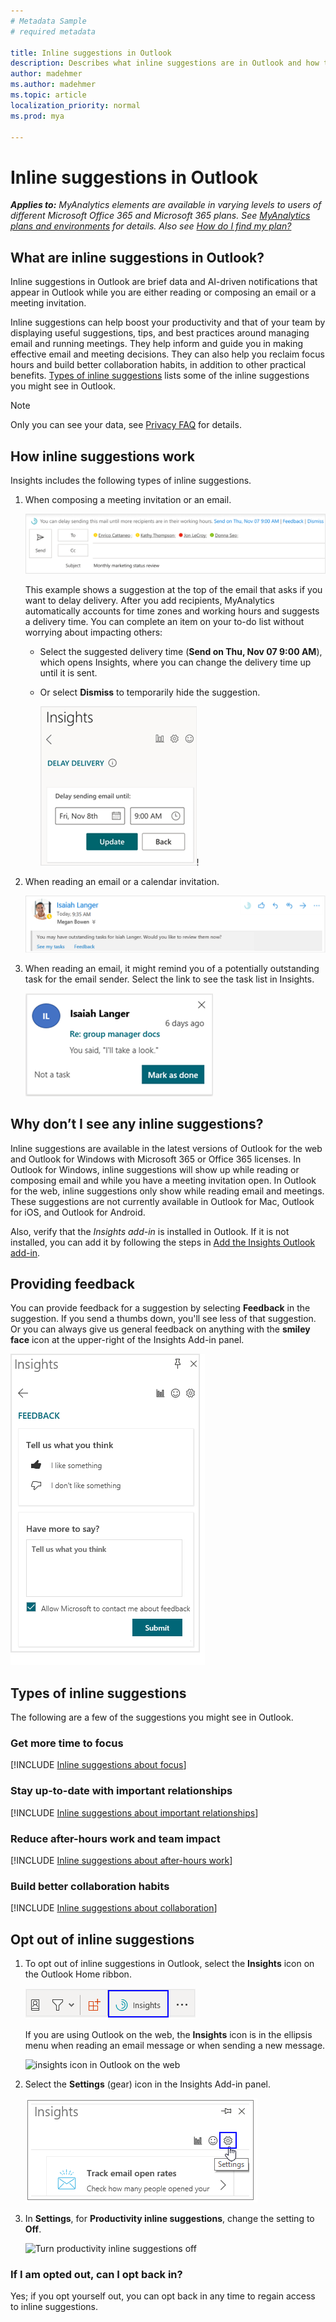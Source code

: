 ```yaml
---
# Metadata Sample
# required metadata

title: Inline suggestions in Outlook
description: Describes what inline suggestions are in Outlook and how they work
author: madehmer
ms.author: madehmer
ms.topic: article
localization_priority: normal 
ms.prod: mya

---
```


# Inline suggestions in Outlook

_**Applies to:** MyAnalytics elements are available in varying levels to users of different Microsoft Office 365 and Microsoft 365 plans. See [MyAnalytics plans and environments](../overview/plans-environments.md) for details. Also see [How do I find my plan?](../overview/mya-faq.md#q4-how-can-i-find-out-what-my-plan-is)_

## What are inline suggestions in Outlook?

Inline suggestions in Outlook are brief data and AI-driven notifications that appear in Outlook while you are either reading or composing an email or a meeting invitation.  

Inline suggestions can help boost your productivity and that of your team by displaying useful suggestions, tips, and best practices around managing email and running meetings. They help inform and guide you in making effective email and meeting decisions. They can also help you reclaim focus hours and build better collaboration habits, in addition to other practical benefits. [Types of inline suggestions](#types-of-inline-suggestions) lists some of the inline suggestions you might see in Outlook.

> [!Note]
> Only you can see your data, see [Privacy FAQ](../overview/mya-faq.md#privacy) for details.

## How inline suggestions work

Insights includes the following types of inline suggestions.

1. When composing a meeting invitation or an email.

   ![inline suggestions email](../../Images/mya/use/nudges-email.png)

   This example shows a suggestion at the top of the email that asks if you want to delay delivery. After you add recipients, MyAnalytics automatically accounts for time zones and working hours and suggests a delivery time. You can complete an item on your to-do list without worrying about impacting others:

   * Select the suggested delivery time (**Send on Thu, Nov 07 9:00 AM**), which opens Insights, where you can change the delivery time up until it is sent.
   * Or select **Dismiss** to temporarily hide the suggestion.

     ![change the email delivery time](../../Images/mya/use/delay-delivery-1.png)!

2. When reading an email or a calendar invitation.

   ![inline suggestions email image 02](../../Images/mya/use/nudges-email-02.png)

3. When reading an email, it might remind you of a potentially outstanding task for the email sender. Select the link to see the task list in Insights.

   ![inline suggestions meeting image 03](../../Images/mya/use/nudges-meeting-01.png)

## Why don’t I see any inline suggestions?

Inline suggestions are available in the latest versions of Outlook for the web and Outlook for Windows with Microsoft 365 or Office 365 licenses. In Outlook for Windows, inline suggestions will show up while reading or composing email and while you have a meeting invitation open. In Outlook for the web, inline suggestions only show while reading email and meetings. These suggestions are not currently available in Outlook for Mac, Outlook for iOS, and Outlook for Android.

Also, verify that the _Insights add-in_ is installed in Outlook. If it is not installed, you can add it by following the steps in [Add the Insights Outlook add-in](../overview/mya-faq.md#add-the-insights-outlook-add-in). 

## Providing feedback

You can provide feedback for a suggestion by selecting **Feedback** in the suggestion. If you send a thumbs down, you'll see less of that suggestion. Or you can always give us general feedback on anything with the **smiley face** icon at the upper-right of the Insights Add-in panel.

   ![inline suggestions feedback](../../Images/mya/use/insights-feedback.png)

## Types of inline suggestions

The following are a few of the suggestions you might see in Outlook.

### Get more time to focus

[!INCLUDE [Inline suggestions about focus](../../includes/inline-suggest-table-focus.md)]

### Stay up-to-date with important relationships

[!INCLUDE [Inline suggestions about important relationships](../../includes/inline-suggest-table-important.md)]

### Reduce after-hours work and team impact

[!INCLUDE [Inline suggestions about after-hours work](../../includes/inline-suggest-table-after-hours.md)]

### Build better collaboration habits

[!INCLUDE [Inline suggestions about collaboration](../../includes/inline-suggest-table-collab.md)]

## Opt out of inline suggestions

1. To opt out of inline suggestions in Outlook, select the **Insights** icon on the Outlook Home ribbon.

      ![Insights icon in Outlook](../../Images/mya/use/insights-icon.png)

      If you are using Outlook on the web, the **Insights** icon is in the ellipsis menu when reading an email message or when sending a new message.

     ![insights icon in Outlook on the web](../../Images/mya/use/owa-insights.png)

2. Select the **Settings** (gear) icon in the Insights Add-in panel.

   ![Insights settings](../../Images/mya/use/insights-settings.png)

3. In **Settings**, for **Productivity inline suggestions**, change the setting to **Off**.

      ![Turn productivity inline suggestions off](../../Images/mya/use/inline-off.png)

### If I am opted out, can I opt back in?

Yes; if you opt yourself out, you can opt back in any time to regain access to inline suggestions.

